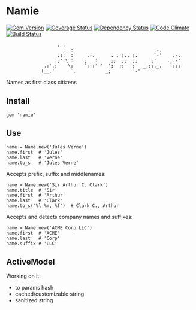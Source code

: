 # Namie
[![Gem Version](https://badge.fury.io/rb/namie.png)](http://badge.fury.io/rb/namie)
[![Coverage Status](https://coveralls.io/repos/nofxx/namie/badge.png?branch=master)](https://coveralls.io/r/nofxx/namie?branch=master)
[![Dependency Status](https://gemnasium.com/nofxx/namie.svg)](https://gemnasium.com/nofxx/namie)
[![Code Climate](https://codeclimate.com/github/nofxx/namie.png)](https://codeclimate.com/github/nofxx/namie)
[![Build Status](https://travis-ci.org/nofxx/namie.png?branch=master)](https://travis-ci.org/nofxx/namie)


                       .-.
                         ;  :                              .-.
                       .;:  :     .-.      . ,';.,';.      `-'    .-.
                      .;' \ :    ;   :     ;;  ;;  ;;     ;'    .;.-'
                  .:'.;    \:    `:::'-'  ';  ;;  ';   _.;:._.   `:::'
                 (__.'      `.           _;        `-'



Names as first class citizens


## Install

    gem 'namie'


## Use


```
name = Name.new('Jules Verne')
name.first  # 'Jules'
name.last   # 'Verne'
name.to_s   # 'Jules Verne'
```


Accepts prefix, suffix and middlenames:

```
name = Name.new('Sir Arthur C. Clark')
name.title  # 'Sir'
name.first  # 'Arthur'
name.last   # 'Clark'
name.to_s("%l %m, %f")  # Clark C., Arthur
```

Accepts and detects company names and suffixes:

```
name = Name.new('ACME Corp LLC')
name.first  # 'ACME'
name.last   # 'Corp'
name.suffix # 'LLC'
```


## ActiveModel

Working on it:

* to params hash
* cached/customizable string
* sanitized string
